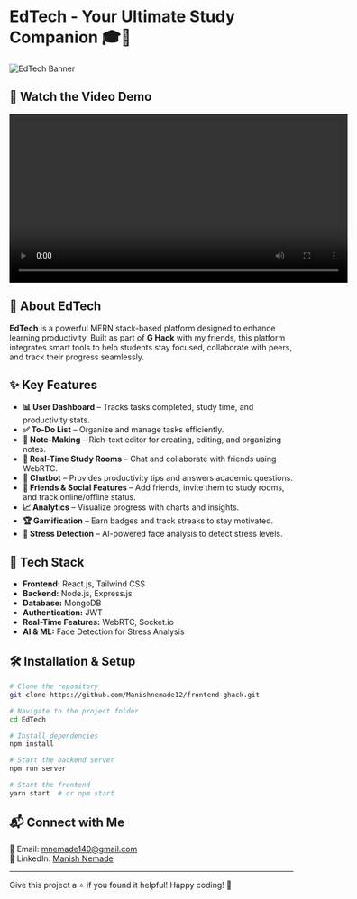 # EdTech - Your Ultimate Study Companion 🎓🚀

![EdTech Banner](https://your-image-link.com)  

## 🎥 Watch the Video Demo
<video width="600" controls>
  <source src="https://raw.githubusercontent.com/Manishnemade12/frontend-ghack/public/bandicam%202025-03-13%2010-39-10-611%20(online-video-cutter.com).mp4" type="video/mp4">
  Your browser does not support the video tag.
</video>




## 📌 About EdTech
**EdTech** is a powerful MERN stack-based platform designed to enhance learning productivity. Built as part of **G Hack** with my friends, this platform integrates smart tools to help students stay focused, collaborate with peers, and track their progress seamlessly.

## ✨ Key Features
- **📊 User Dashboard** – Tracks tasks completed, study time, and productivity stats.
- **✅ To-Do List** – Organize and manage tasks efficiently.
- **📝 Note-Making** – Rich-text editor for creating, editing, and organizing notes.
- **💬 Real-Time Study Rooms** – Chat and collaborate with friends using WebRTC.
- **🤖 Chatbot** – Provides productivity tips and answers academic questions.
- **👥 Friends & Social Features** – Add friends, invite them to study rooms, and track online/offline status.
- **📈 Analytics** – Visualize progress with charts and insights.
- **🏆 Gamification** – Earn badges and track streaks to stay motivated.
- **🧠 Stress Detection** – AI-powered face analysis to detect stress levels.

## 🚀 Tech Stack
- **Frontend:** React.js, Tailwind CSS
- **Backend:** Node.js, Express.js
- **Database:** MongoDB
- **Authentication:** JWT
- **Real-Time Features:** WebRTC, Socket.io
- **AI & ML:** Face Detection for Stress Analysis

## 🛠 Installation & Setup
```bash
# Clone the repository
git clone https://github.com/Manishnemade12/frontend-ghack.git

# Navigate to the project folder
cd EdTech

# Install dependencies
npm install

# Start the backend server
npm run server

# Start the frontend
yarn start  # or npm start
```

## 📬 Connect with Me
📧 Email: [mnemade140@gmail.com](mailto:mnemade140@gmail.com)  
💼 LinkedIn: [Manish Nemade](https://www.linkedin.com/in/manish-nemade-aaa69b28a/)  

---

Give this project a ⭐ if you found it helpful! Happy coding! 🚀

